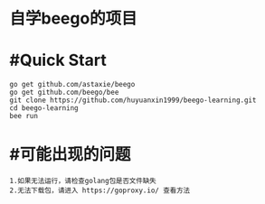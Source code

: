 # 自学beego的项目

# #Quick Start

```
go get github.com/astaxie/beego
go get github.com/beego/bee
git clone https://github.com/huyuanxin1999/beego-learning.git
cd beego-learning
bee run
```

# #可能出现的问题

```
1.如果无法运行，请检查golang包是否文件缺失
2.无法下载包，请进入 https://goproxy.io/ 查看方法
```


